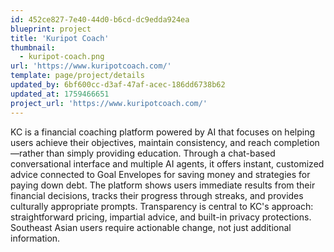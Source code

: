 ```yaml
---
id: 452ce827-7e40-44d0-b6cd-dc9edda924ea
blueprint: project
title: 'Kuripot Coach'
thumbnail:
  - kuripot-coach.png
url: 'https://www.kuripotcoach.com/'
template: page/project/details
updated_by: 6bf600cc-d3af-47af-acec-186dd6738b62
updated_at: 1759466651
project_url: 'https://www.kuripotcoach.com/'
---
```

KC is a financial coaching platform powered by AI that focuses on helping users achieve their objectives, maintain consistency, and reach completion—rather than simply providing education. Through a chat-based conversational interface and multiple AI agents, it offers instant, customized advice connected to Goal Envelopes for saving money and strategies for paying down debt. The platform shows users immediate results from their financial decisions, tracks their progress through streaks, and provides culturally appropriate prompts. Transparency is central to KC's approach: straightforward pricing, impartial advice, and built-in privacy protections. Southeast Asian users require actionable change, not just additional information.